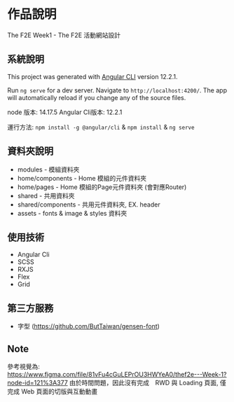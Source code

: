 # 作品說明

The F2E Week1 - The F2E 活動網站設計

## 系統說明

This project was generated with [Angular CLI](https://github.com/angular/angular-cli) version 12.2.1.

Run `ng serve` for a dev server. Navigate to `http://localhost:4200/`. The app will automatically reload if you change any of the source files.

node 版本: 14.17.5
Angular Cli版本: 12.2.1

運行方法: `npm install -g @angular/cli` & `npm install` & `ng serve`

## 資料夾說明

- modules - 模組資料夾
- home/components - Home 模組的元件資料夾
- home/pages - Home 模組的Page元件資料夾 (會對應Router)
- shared - 共用資料夾
- shared/components - 共用元件資料夾, EX. header
- assets - fonts & image & styles 資料夾

## 使用技術
- Angular Cli
- SCSS
- RXJS
- Flex
- Grid

## 第三方服務
- 字型 (https://github.com/ButTaiwan/gensen-font)

## Note
參考視覺為: https://www.figma.com/file/81vFu4cGuLEPrOU3HWYeA0/thef2e---Week-1?node-id=121%3A377
由於時間問題，因此沒有完成　RWD 與 Loading 頁面, 僅完成 Web 頁面的切版與互動動畫
